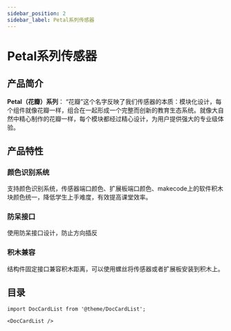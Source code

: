 ```yaml
---
sidebar_position: 2
sidebar_label: Petal系列传感器
---
```


# Petal系列传感器

## 产品简介

**Petal（花瓣）系列**： “花瓣”这个名字反映了我们传感器的本质：模块化设计，每个组件就像花瓣一样，组合在一起形成一个完整而创新的教育生态系统。就像大自然中精心制作的花瓣一样，每个模块都经过精心设计，为用户提供强大的专业级体验。

## 产品特性

### 颜色识别系统

支持颜色识别系统，传感器端口颜色、扩展板端口颜色、makecode上的软件积木块颜色统一，降低学生上手难度，有效提高课堂效率。

### 防呆接口

使用防呆接口设计，防止方向插反

### 积木兼容

结构件固定接口兼容积木距离，可以使用螺丝将传感器或者扩展板安装到积木上。

## 目录
```mdx-code-block
import DocCardList from '@theme/DocCardList';

<DocCardList />
```
